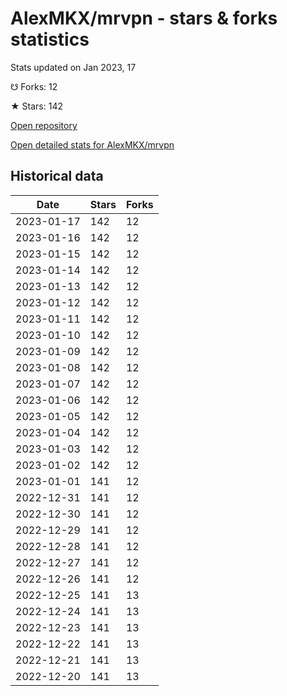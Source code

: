 # AlexMKX/mrvpn - stars & forks statistics

Stats updated on Jan 2023, 17

☋ Forks: 12

★ Stars: 142

[Open repository](https://github.com/AlexMKX/mrvpn)

[Open detailed stats for AlexMKX/mrvpn](https://reviewgithub.com/rep/AlexMKX/mrvpn)

## Historical data
| Date | Stars | Forks |
|------|-------|-------|
| 2023-01-17 | 142 | 12 | 
| 2023-01-16 | 142 | 12 | 
| 2023-01-15 | 142 | 12 | 
| 2023-01-14 | 142 | 12 | 
| 2023-01-13 | 142 | 12 | 
| 2023-01-12 | 142 | 12 | 
| 2023-01-11 | 142 | 12 | 
| 2023-01-10 | 142 | 12 | 
| 2023-01-09 | 142 | 12 | 
| 2023-01-08 | 142 | 12 | 
| 2023-01-07 | 142 | 12 | 
| 2023-01-06 | 142 | 12 | 
| 2023-01-05 | 142 | 12 | 
| 2023-01-04 | 142 | 12 | 
| 2023-01-03 | 142 | 12 | 
| 2023-01-02 | 142 | 12 | 
| 2023-01-01 | 141 | 12 | 
| 2022-12-31 | 141 | 12 | 
| 2022-12-30 | 141 | 12 | 
| 2022-12-29 | 141 | 12 | 
| 2022-12-28 | 141 | 12 | 
| 2022-12-27 | 141 | 12 | 
| 2022-12-26 | 141 | 12 | 
| 2022-12-25 | 141 | 13 | 
| 2022-12-24 | 141 | 13 | 
| 2022-12-23 | 141 | 13 | 
| 2022-12-22 | 141 | 13 | 
| 2022-12-21 | 141 | 13 | 
| 2022-12-20 | 141 | 13 | 

